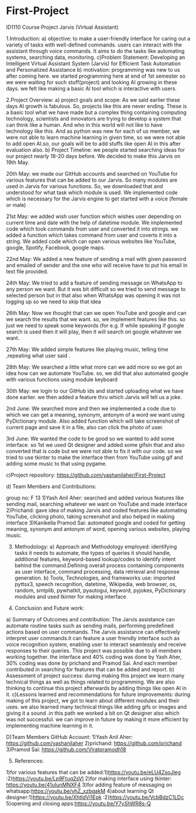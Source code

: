 # First-Project
ID1110 Course Project
Jarvis (Virtual Assistant)

1.Introduction:
a) objective: to make a user-friendly interface for caring out a variety of tasks with well-defined commands. users can interact with the assistant through voice commands.
It aims to do the tasks like automating systems, searching data, monitoring.
c)Problem Statement: Developing an Intelligent Virtual Assistant System (Jarvis) for Efficient Task Automation and Personalized Assistance 
b) motivation: programming was new to us after coming here. we started programming here at end of 1st semester so we were waiting for such stuff(project)
and looking AI growing in these days. we felt like making a basic AI tool which is interactive with users. 

2.Project Overview:
a) project goals and scope: As we said earlier these days AI growth is fabulous. So, projects like this are never ending.
These is a basic tool what we have made but a complex thing containing computing technology, scientists and innovators are trying to develop a system that can 
think like a human. And who in this world will not like to have technology like this. And as python was new for each of us member, we were not 
able to learn machine learning in given time, so we were not able to add open AI.so, our goals will be to add stuffs like open AI in this after evaluation also.
b) Project Timeline: we people started searching ideas for our project nearly 18-20 days before. We decided to make this Jarvis on 19th May.

20th May: 
we made our GitHub accounts and searched on YouTube for various features that can be added to our Jarvis.
So many modules are used in Jarvis for various functions. So, we downloaded that and understood for what task which module is used.
We implemented code which is necessary for the Jarvis engine to get started with a voice (female or male)

21st May:
we added wish user function which wishes user depending on current time and date with the help of datetime module. 
We implemented code which took commands from user and converted it into strings.
we added a function which takes command from user and coverts it into a string.
We added code which can open various websites like YouTube, google, Spotify, Facebook, google maps.

22nd May:
We added a new feature of sending a mail with given password and emailed of sender and the one who will receive have to put his email in text file provided.

24th May:
We tried to add a feature of sending message on WhatsApp to any person we want. 
But it was bit difficult so we tried to send message to selected person but in that also when WhatsApp was opening it was not logging up so we need to
skip that idea

26th May:
Now we thought that can we open YouTube and google and can we search the results that we want. so, we implement features like this.
so just we need to speak some keywords (for e.g. If while speaking if google search is used then it will play, then it will search on google whatever we want.

27th May:
We added simple features like playing music, telling time ,repeating what user said .

28th May:
We searched a little what more can we add more so we got an idea how can we automate YouTube.
so, we did that also automated google with various functions using module keyboard

30th May:
we login to our GitHub ids and started uploading what we have done earlier. we then added a feature thru which Jarvis will tell us a joke.

2nd June:
We searched more and then we implemented a code due to which we can get a meaning, synonym, antonym of a word we want using PyDictionary module. 
Also added function which will take screenshot of current page and save it in a file, also can click the photo of user.

3rd June:
We wanted the code to be good so we wanted to add some interface. so 1st we used Qt designer and added some gifsin that and also converted that 
is code but we were not able to fix it with our code. so we tried to use tkinter to make the interface then 
from YouTube using gif and adding some music to that using pygame. 

c)Project repository: https://github.com/yashanilaher/First-Project

d) Team Members and Contributions:

group no: F 13
1)Yash Anil Aher: searched and added various features like sending mail, searching whatever we want on YouTube and made interface
2)Prichand: gave idea of making Jarvis and coded features like automating YouTube, clicking photo, taking screenshot and also helped in making interface 
3)Kanikella Pramod Sai: automated google and coded for getting meaning, synonym and antonym of word, opening various websites, playing music.

3) Methodology:
a) Approach and Methodology employed: identifying tasks it needs to automate, the types of queries it should handle, additional features,
keyword-based lookup/codes to identify intent behind the command.Defining overall process containing components as user interface, 
command processing, data retrieval and response generation.
b) Tools, Technologies, and frameworks use: imported pyttsx3, speech recognition, datetime, Wikipedia, web browser, os, random, smtplib, pywhatkit,
pyautogui, keyword, pyjokes, PyDictionary modules and used tkinter for making interface
	
4) Conclusion and Future work:

a) Summary of Outcomes and contribution: The Jarvis assistance can automate routine tasks such as sending mails, performing predefined actions
based on user commands. The Jarvis assistance can effectively interpret user commands.it can feature a user friendly interface such as voice 
recognition system, enabling user to interact seamlessly and receive responses to their queries.
This project was possible due to all members working together. the interface and 40% coding was done by Yash Aher, 30% coding was done by prichand and Pramod Sai.
And each member contributed in searching for features that can be added and report.
b) Assessment of project success: during making this project we learn many technical things as well as things related to programming.
We are also thinking to continue this project afterwards by adding things like open AI in it.
c)Lessons learned and recommendations for future improvements: during making of this project, we got to learn about different modules and their uses. 
we also learned many technical things like adding gifs or images and giving it a sound .in this path we worked a bit on Qt designer also which was not successful.
we can improve in future by making it more efficient by implementing machine learning in it.

D)Team Members GitHub Account:
1)Yash Anil Aher: https://github.com/yashanilaher
2)prichand: https://github.com/prichand
3)Pramod Sai: https://github.com/Viratpramodh18


5) References:

1)for various features that can be added:1)https://youtu.be/eLU4ZsoJleg
                                         :2)https://youtu.be/Lp9Ftuq2sVI
2)for making interface using tkinter: https://youtu.be/41uIunMNXF4
3)for adding feature of messaging on whatsapp:https://youtu.be/vhZ_xzbqakM
4)about learning Qt designer:1)https://youtu.be/XhtldVi1Epk
                            :2)https://youtu.be/VcbBdzC1LDc
5)opening and closing apps:https://youtu.be/Y7yShWR8s-Q


